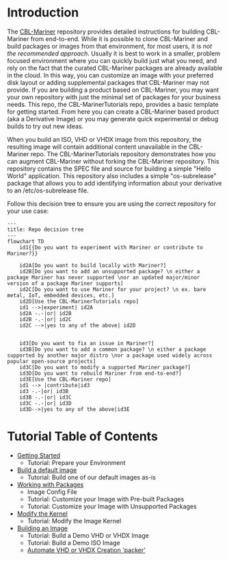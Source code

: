 
# Introduction

The [CBL-Mariner](https://github.com/microsoft/CBL-Mariner) repository provides detailed instructions for building CBL-Mariner from end-to-end.  While it is possible to clone CBL-Mariner and build packages or images from that environment, for most users, it is _not the recommended approach_.  Usually it is best to work in a smaller, problem focused environment where you can quickly build just what you need, and rely on the fact that the curated CBL-Mariner packages are already available in the cloud. In this way, you can customize an image with your preferred disk layout or adding supplemental packages that CBL-Mariner may not provide.  If you are building a product based on CBL-Mariner, you may want your own repository with just the minimal set of packages for your business needs.  This repo, the CBL-MarinerTutorials repo, provides a basic template for getting started.  From here you can create a CBL-Mariner based product (aka a Derivative Image) or you may generate quick experimental or debug builds to try out new ideas.

When you build an ISO, VHD or VHDX image from this repository,  the resulting image will contain additional content unavailable in the CBL-Mariner repo.  The CBL-MarinerTutorials repository demonstrates how you can augment CBL-Mariner without forking the CBL-Mariner repository.  This repository contains the SPEC file and source for building a simple "Hello World" application.  This repository also includes a simple "os-subrelease" package that allows you to add identifying information about your derivative to an /etc/os-subrelease file.  

Follow this decision tree to ensure you are using the correct repository for your use case:

```mermaid
---
title: Repo decision tree
---
flowchart TD
    id1{{Do you want to experiment with Mariner or contribute to Mariner?}}

    id2A[Do you want to build locally with Mariner?]
    id2B[Do you want to add an unsupported package? \n either a package Mariner has never supported \nor an updated major/minor version of a package Mariner supports]
    id2C[Do you want to use Mariner for your project? \n ex. bare metal, IoT, embedded devices, etc.]
    id2D[Use the CBL-MarinerTutorials repo]
    id1 -->|experiment| id2A
    id2A -.-|or| id2B
    id2B -.-|or| id2C
    id2C -->|yes to any of the above| id2D
    

    id3[Do you want to fix an issue in Mariner?]
    id3B[Do you want to add a common package? \n either a package supported by another major distro \nor a package used widely across popular open-source projects]
    id3C[Do you want to modify a supported Mariner package?]
    id3D[Do you want to rebuild Mariner from end-to-end?]
    id3E[Use the CBL-Mariner repo]
    id1 --> |contribute|id3
    id3 -.-|or| id3B
    id3B -.-|or| id3C
    id3C -.-|or| id3D
    id3D-->|yes to any of the above|id3E

```

# Tutorial Table of Contents

- [Getting Started](docs/getting_started/prepare_environment.md)
  - Tutorial: Prepare your Environment
- [Build a default image](docs/getting_started/default_images.md)
  - Tutorial: Build one of our default images as-is
- [Working with Packages](docs/packages/working_with_packages.md)
  - Image Config File
  - Tutorial: Customize your Image with Pre-built Packages
  - Tutorial: Customize your Image with Unsupported Packages
- [Modify the Kernel](docs/kernel/modify_kernel.md)
  - Tutorial: Modify the Image Kernel
- [Building an Image](docs/building/building.md)
  - Tutorial: Build a Demo VHD or VHDX Image
  - Tutorial: Build a Demo ISO Image
  - [Automate VHD or VHDX Creation 'packer'](imaging-from-packer/Readme.md)